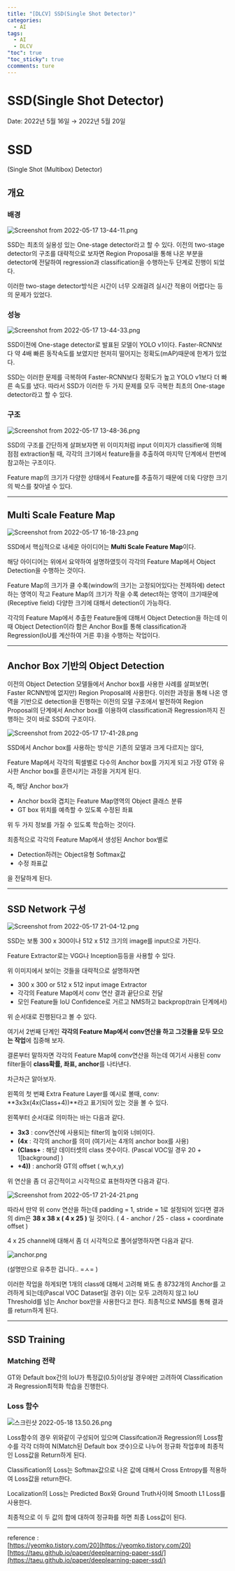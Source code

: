 ```yaml
---
title: "[DLCV] SSD(Single Shot Detector)"
categories:
  - AI
tags:
  - AI
  - DLCV
"toc": true
"toc_sticky": true
ccomments: ture
---
```


# SSD(Single Shot Detector)

Date: 2022년 5월 16일 → 2022년 5월 20일

# SSD

(Single Shot (Multibox) Detector)

## 개요

### 배경

![Screenshot from 2022-05-17 13-44-11.png](<SSD(Single%20Shot%20Detector)%2057486583efb44ab4a77ab93e8a810d34/Screenshot_from_2022-05-17_13-44-11.png>)

SSD는 최초의 실용성 있는 One-stage detector라고 할 수 있다.
이전의 two-stage detector의 구조를 대략적으로 보자면
Region Proposal을 통해 나온 부분을 detector에 전달하여 regression과 classification을 수행하는두 단계로 진행이 되었다.

이러한 two-stage detector방식은 시간이 너무 오래걸려 실시간 적용이 어렵다는 등의 문제가 있었다.

### 성능

![Screenshot from 2022-05-17 13-44-33.png](<SSD(Single%20Shot%20Detector)%2057486583efb44ab4a77ab93e8a810d34/Screenshot_from_2022-05-17_13-44-33.png>)

SSD이전에 One-stage detector로 발표된 모델이 YOLO v1이다. Faster-RCNN보다 약 4배 빠른 동작속도를 보였지만 현저히 떨어지는 정확도(mAP)때문에 한계가 있었다.

SSD는 이러한 문제를 극복하여 Faster-RCNN보다 정확도가 높고 YOLO v1보다 더 빠른 속도를 냈다.
따라서 SSD가 이러한 두 가지 문제를 모두 극복한 최초의 One-stage detector라고 할 수 있다.

### 구조

![Screenshot from 2022-05-17 13-48-36.png](<SSD(Single%20Shot%20Detector)%2057486583efb44ab4a77ab93e8a810d34/Screenshot_from_2022-05-17_13-48-36.png>)

SSD의 구조를 간단하게 살펴보자면 위 이미지처럼 input 이미지가 classifier에 의해 점점 extraction될 때, 각각의 크기에서 feature들을 추출하여 마지막 단계에서 한번에 참고하는 구조이다.

Feature map의 크기가 다양한 상태에서 Feature를 추출하기 때문에 더욱 다양한 크기의 박스를 찾아낼 수 있다.

---

## Multi Scale Feature Map

![Screenshot from 2022-05-17 16-18-23.png](<SSD(Single%20Shot%20Detector)%2057486583efb44ab4a77ab93e8a810d34/Screenshot_from_2022-05-17_16-18-23.png>)

SSD에서 핵심적으로 내세운 아이디어는 **Multi Scale Feature Map**이다.

해당 아이디어는 위에서 요약하여 설명하였듯이 각각의 Feature Map에서 Object Detection을 수행하는 것이다.

Feature Map의 크기가 클 수록(window의 크기는 고정되어있다는 전제하에) detect하는 영역이 작고
Feature Map의 크기가 작을 수록 detect하는 영역이 크기때문에(Receptive field) 다양한 크기에 대해서 detection이 가능하다.

각각의 Feature Map에서 추출한 Feature들에 대해서 Object Detection을 하는데 이때 Object Detection이라 함은 Anchor Box를 통해 classification과 Regression(IoU를 계산하여 거른 후)을 수행하는 작업이다.

---

## Anchor Box 기반의 Object Detection

이전의 Object Detection 모델들에서 Anchor box를 사용한 사례를 살펴보면( Faster RCNN밖에 없지만) Region Proposal에 사용한다. 이러한 과정을 통해 나온 영역을 기반으로 detection을 진행하는 이전의 모델 구조에서 발전하여 Region Proposal의 단계에서 Anchor box를 이용하여 classification과 Regression까지 진행하는 것이 바로 SSD의 구조이다.

![Screenshot from 2022-05-17 17-41-28.png](<SSD(Single%20Shot%20Detector)%2057486583efb44ab4a77ab93e8a810d34/Screenshot_from_2022-05-17_17-41-28.png>)

SSD에서 Anchor box를 사용하는 방식은 기존의 모델과 크게 다르지는 않다,

Feature Map에서 각각의 픽셀별로 다수의 Anchor box를 가지게 되고 가장 GT와 유사한 Anchor box를 훈련시키는 과정을 거치게 된다.

즉, 해당 Anchor box가

- Anchor box와 겹치는 Feature Map영역의 Object 클래스 분류
- GT box 위치를 예측할 수 있도록 수정된 좌표

위 두 가지 정보를 가질 수 있도록 학습하는 것이다.

최종적으로 각각의 Feature Map에서 생성된 Anchor box별로

- Detection하려는 Object유형 Softmax값
- 수정 좌표값

을 전달하게 된다.

---

## SSD Network 구성

![Screenshot from 2022-05-17 21-04-12.png](<SSD(Single%20Shot%20Detector)%2057486583efb44ab4a77ab93e8a810d34/Screenshot_from_2022-05-17_21-04-12.png>)

SSD는 보통 300 x 300이나 512 x 512 크기의 image를 input으로 가진다.

Feature Extractor로는 VGG나 Inception등등을 사용할 수 있다.

위 이미지에서 보이는 것들을 대략적으로 설명하자면

- 300 x 300 or 512 x 512 input image Extractor
- 각각의 Feature Map에서 conv 연산 결과 끝단으로 전달
- 모인 Feature들 IoU Confidence로 거르고 NMS하고 backprop(train 단계에서)

위 순서대로 진행된다고 볼 수 있다.

여기서 2번째 단계인 **각각의 Feature Map에서 conv연산을 하고 그것들을 모두 모으는 작업**에 집중해 보자.

결론부터 말하자면 각각의 Feature Map에 conv연산을 하는데 여기서 사용된 conv filter들이 **class확률, 좌표, anchor**를 나타낸다.

차근차근 알아보자.

왼쪽의 첫 번째 Extra Feature Layer를 예시로 볼때, conv: **3x3x(4x(Class+4))**라고 표기되어 있는 것을 볼 수 있다.

왼쪽부터 순서대로 의미하는 바는 다음과 같다.

- **3x3** : conv연산에 사용되는 filter의 높이와 너비이다.
- **(4x** : 각각의 anchor를 의미 (여기서는 4개의 anchor box를 사용)
- **(Class+** : 해당 데이터셋의 class 갯수이다. (Pascal VOC일 경우 20 + 1[background] )
- **+4))** : anchor와 GT의 offset ( w,h,x,y)

위 연산을 좀 더 공간적이고 시각적으로 표현하자면 다음과 같다.

![Screenshot from 2022-05-17 21-24-21.png](<SSD(Single%20Shot%20Detector)%2057486583efb44ab4a77ab93e8a810d34/Screenshot_from_2022-05-17_21-24-21.png>)

따라서 만약 위 conv 연산을 하는데 padding = 1, stride = 1로 설정되어 있다면 결과의 dim은
**38 x 38 x ( 4 x 25 )** 일 것이다. ( 4 - anchor / 25 - class + coordinate offset )

4 x 25 channel에 대해서 좀 더 시각적으로 풀어설명하자면 다음과 같다.

![anchor.png](<SSD(Single%20Shot%20Detector)%2057486583efb44ab4a77ab93e8a810d34/anchor.png>)

(설명만으로 유추한 겁니다.. =ㅅ= )

이러한 작업을 하게되면 1개의 class에 대해서 고려해 봐도 총 8732개의 Anchor를 고려하게 되는데(Pascal VOC Dataset일 경우) 이는 모두 고려하지 않고 IoU Threshold를 넘는 Anchor box만을 사용한다고 한다.
최종적으로 NMS를 통해 결과를 return하게 된다.

---

## SSD Training

### Matching 전략

GT와 Default box간의 IoU가 특정값(0.5)이상일 경우에만 고려하여 Classification과 Regression최적화 학습을 진행한다.

### Loss 함수

![스크린샷 2022-05-18 13.50.26.png](<https://github.com/seok-jong/DL_CV_inflearn/blob/master/ch_7/SSD/SSD(Single%20Shot%20Detector)%2057486583efb44ab4a77ab93e8a810d34/%EC%8A%A4%ED%81%AC%EB%A6%B0%EC%83%B7_2022-05-18_13.50.26.png?raw=true>)

Loss함수의 경우 위와같이 구성되어 있으며 Classifcation과 Regression의 Loss함수를 각각 더하여 N(Match된 Default box 갯수)으로 나누어 정규화 작업후에 최종적인 Loss값을 Return하게 된다.

Classification의 Loss는 Softmax값으로 나온 값에 대해서 Cross Entropy를 적용하여 Loss값을 return한다.

Localization의 Loss는 Predicted Box와 Ground Truth사이에 Smooth L1 Loss를 사용한다.

최종적으로 이 두 값의 합에 대하여 정규화를 하면 최종 Loss값이 된다.

---

reference :  
[https://yeomko.tistory.com/20](https://yeomko.tistory.com/20)  
[https://taeu.github.io/paper/deeplearning-paper-ssd/](https://taeu.github.io/paper/deeplearning-paper-ssd/)
